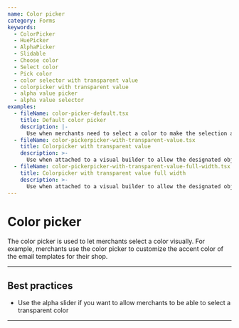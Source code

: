 ```yaml
---
name: Color picker
category: Forms
keywords:
  - ColorPicker
  - HuePicker
  - AlphaPicker
  - Slidable
  - Choose color
  - Select color
  - Pick color
  - color selector with transparent value
  - colorpicker with transparent value
  - alpha value picker
  - alpha value selector
examples:
  - fileName: color-picker-default.tsx
    title: Default color picker
    description: |-
      Use when merchants need to select a color to make the selection a visual task rather than a technical one.
  - fileName: color-pickerpicker-with-transparent-value.tsx
    title: Colorpicker with transparent value
    description: >-
      Use when attached to a visual builder to allow the designated object to have a transparent background that allows underlying objects to show through.
  - fileName: color-pickerpicker-with-transparent-value-full-width.tsx
    title: Colorpicker with transparent value full width
    description: >-
      Use when attached to a visual builder to allow the designated object to have a transparent background that allows underlying objects to show through.
---
```


# Color picker

The color picker is used to let merchants select a color visually. For
example, merchants use the color picker to customize the accent color of the
email templates for their shop.

---

## Best practices

- Use the alpha slider if you want to allow merchants to be able to select a
  transparent color

---
